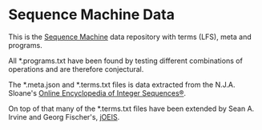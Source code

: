 # Sequence Machine Data

This is the [Sequence Machine](https://sequencedb.com/) data repository with terms (LFS), meta and programs.

All *.programs.txt have been found by testing different combinations of operations and are therefore conjectural.

The *.meta.json and *.terms.txt files is data extracted from the N.J.A. Sloane's [Online Encyclopedia of Integer Sequences®](http://oeis.org/).

On top of that many of the *.terms.txt files have been extended by Sean A. Irvine and Georg Fischer's, [jOEIS](https://github.com/archmageirvine/joeis).
